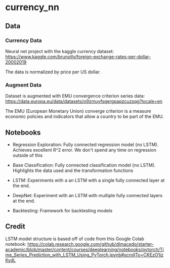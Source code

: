 # currency_nn


## Data

### Currency Data

Neural net project with the kaggle currency dataset: https://www.kaggle.com/brunotly/foreign-exchange-rates-per-dollar-20002019

The data is normalized by price per US dollar.


### Augment Data

Dataset is augmented with EMU convergence criterion series data: https://data.europa.eu/data/datasets/o9zmuyfsqergpapzcuzsqg?locale=en

The EMU (European Monetary Union) converge criterion is a measure economic policies and indicators that allow a country to be part of the EMU.


## Notebooks

* Regression Exploration: Fully connected regression model (no LSTM). Achieves excellent R^2 error. We don't spend any time on regression outside of this

* Base Classification: Fully connected classification model (no LSTM). Highlights the data used and the transformation functions

* LSTM: Experiments with a an LSTM with a single fully connected layer at the end.

* DeepNet: Experiment with an LSTM with multiple fully connected layers at the end.

* Backtesting: Framework for backtesting models

## Credit

LSTM model structure is based off of code from this Google Colab notebook: https://colab.research.google.com/github/dlmacedo/starter-academic/blob/master/content/courses/deeplearning/notebooks/pytorch/Time_Series_Prediction_with_LSTM_Using_PyTorch.ipynb#scrollTo=CKEzO1jzKydL